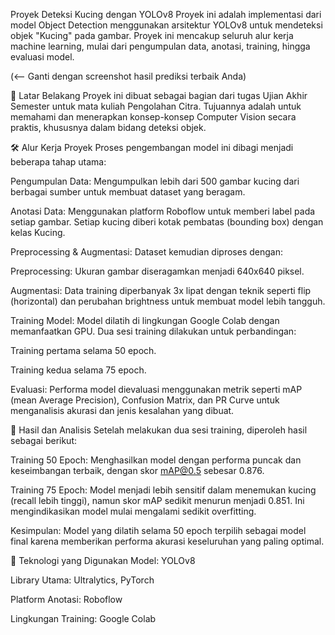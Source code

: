 Proyek Deteksi Kucing dengan YOLOv8
Proyek ini adalah implementasi dari model Object Detection menggunakan arsitektur YOLOv8 untuk mendeteksi objek "Kucing" pada gambar. Proyek ini mencakup seluruh alur kerja machine learning, mulai dari pengumpulan data, anotasi, training, hingga evaluasi model.

(<-- Ganti dengan screenshot hasil prediksi terbaik Anda)

📖 Latar Belakang
Proyek ini dibuat sebagai bagian dari tugas Ujian Akhir Semester untuk mata kuliah Pengolahan Citra. Tujuannya adalah untuk memahami dan menerapkan konsep-konsep Computer Vision secara praktis, khususnya dalam bidang deteksi objek.

🛠️ Alur Kerja Proyek
Proses pengembangan model ini dibagi menjadi beberapa tahap utama:

Pengumpulan Data: Mengumpulkan lebih dari 500 gambar kucing dari berbagai sumber untuk membuat dataset yang beragam.

Anotasi Data: Menggunakan platform Roboflow untuk memberi label pada setiap gambar. Setiap kucing diberi kotak pembatas (bounding box) dengan kelas Kucing.

Preprocessing & Augmentasi: Dataset kemudian diproses dengan:

Preprocessing: Ukuran gambar diseragamkan menjadi 640x640 piksel.

Augmentasi: Data training diperbanyak 3x lipat dengan teknik seperti flip (horizontal) dan perubahan brightness untuk membuat model lebih tangguh.

Training Model: Model dilatih di lingkungan Google Colab dengan memanfaatkan GPU. Dua sesi training dilakukan untuk perbandingan:

Training pertama selama 50 epoch.

Training kedua selama 75 epoch.

Evaluasi: Performa model dievaluasi menggunakan metrik seperti mAP (mean Average Precision), Confusion Matrix, dan PR Curve untuk menganalisis akurasi dan jenis kesalahan yang dibuat.

🚀 Hasil dan Analisis
Setelah melakukan dua sesi training, diperoleh hasil sebagai berikut:

Training 50 Epoch: Menghasilkan model dengan performa puncak dan keseimbangan terbaik, dengan skor mAP@0.5 sebesar 0.876.

Training 75 Epoch: Model menjadi lebih sensitif dalam menemukan kucing (recall lebih tinggi), namun skor mAP sedikit menurun menjadi 0.851. Ini mengindikasikan model mulai mengalami sedikit overfitting.

Kesimpulan: Model yang dilatih selama 50 epoch terpilih sebagai model final karena memberikan performa akurasi keseluruhan yang paling optimal.

🔧 Teknologi yang Digunakan
Model: YOLOv8

Library Utama: Ultralytics, PyTorch

Platform Anotasi: Roboflow

Lingkungan Training: Google Colab